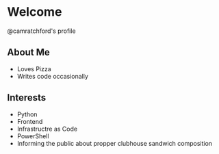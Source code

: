 <head> 
    <link rel="stylesheet" href="css/style.css">
</head>

#  Welcome
@camratchford's profile


## About Me
- Loves Pizza
- Writes code occasionally

## Interests
- Python 
- Frontend
- Infrastructre as Code
- PowerShell
- Informing the public about propper clubhouse sandwich composition


<!---
camratchford/camratchford is a ✨ special ✨ repository because its `README.md` (this file) appears on your GitHub profile.
You can click the Preview link to take a look at your changes.
--->
